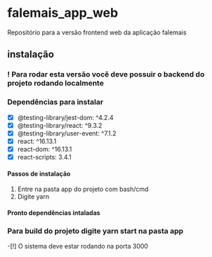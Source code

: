 # falemais_app_web
Repositório para a versão frontend web da aplicação falemais
## instalação
### ! Para rodar esta versão você deve possuir o backend do projeto rodando localmente
### Dependências para instalar 
-[x]    @testing-library/jest-dom: ^4.2.4
-[x]    @testing-library/react: ^9.3.2
-[x]    @testing-library/user-event: ^7.1.2
-[x]    react: ^16.13.1
-[x]    react-dom: ^16.13.1
-[x]    react-scripts: 3.4.1
#### Passos de instalação
1. Entre na pasta app do projeto com bash/cmd
2. Digite yarn
#### Pronto dependências intaladas
### Para build do projeto digite yarn start na pasta app
-[!] O sistema deve estar rodando na porta 3000